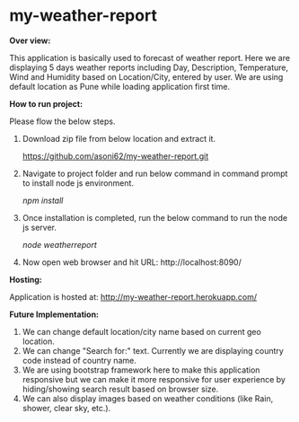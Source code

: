 # my-weather-report

**Over view:**

This application is basically used to forecast of weather report. Here we are displaying 5 days weather reports including Day, Description, Temperature, Wind and Humidity based on Location/City, entered by user. We are using default location as Pune while loading application first time. 

**How to run project:**

Please flow the below steps.

1. Download zip file from below location and extract it.
   
   https://github.com/asoni62/my-weather-report.git

2. Navigate to project folder and run below command in command prompt to install node js environment.

   *npm install*
  
3. Once installation is completed, run the below command to run the node js server.
   
   *node weatherreport*
   
4. Now open web browser and hit URL: http://localhost:8090/

**Hosting:**

Application is hosted at: http://my-weather-report.herokuapp.com/

**Future Implementation:**

1.	We can change default location/city name based on current geo location.
2.	We can change "Search for:" text. Currently we are displaying country code instead of country name.
3.	We are using bootstrap framework here to make this application responsive but we can make it more responsive for user experience by hiding/showing search result based on browser size.
4.	We can also display images based on weather conditions (like Rain, shower, clear sky, etc.).  
